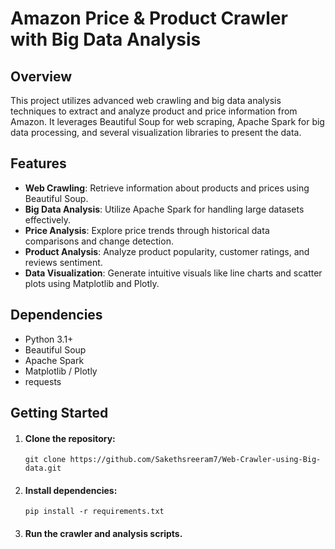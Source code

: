 # Amazon Price & Product Crawler with Big Data Analysis

## Overview
This project utilizes advanced web crawling and big data analysis techniques to extract and analyze product and price information from Amazon. It leverages Beautiful Soup for web scraping, Apache Spark for big data processing, and several visualization libraries to present the data.

## Features
- **Web Crawling**: Retrieve information about products and prices using Beautiful Soup.
- **Big Data Analysis**: Utilize Apache Spark for handling large datasets effectively.
- **Price Analysis**: Explore price trends through historical data comparisons and change detection.
- **Product Analysis**: Analyze product popularity, customer ratings, and reviews sentiment.
- **Data Visualization**: Generate intuitive visuals like line charts and scatter plots using Matplotlib and Plotly.

## Dependencies

- Python 3.1+
- Beautiful Soup
- Apache Spark
- Matplotlib / Plotly
- requests

## Getting Started

1. #### Clone the repository:
     `git clone https://github.com/Sakethsreeram7/Web-Crawler-using-Big-data.git`
3. #### Install dependencies:
     `pip install -r requirements.txt`
4. #### Run the crawler and analysis scripts.
